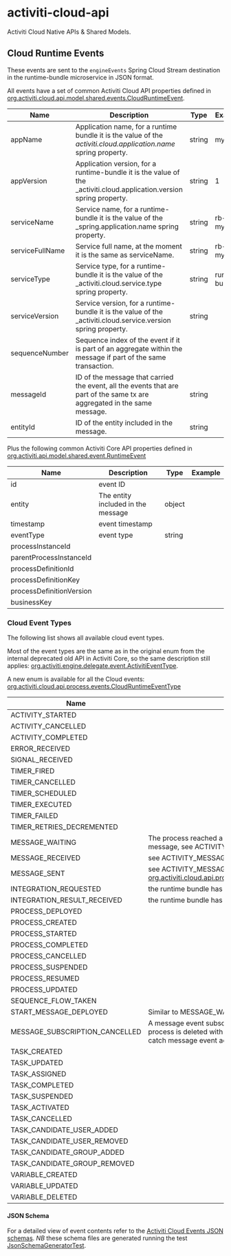 # activiti-cloud-api
Activiti Cloud Native APIs &amp; Shared Models.

## Cloud Runtime Events

These events are sent to the `engineEvents` Spring Cloud Stream destination in the runtime-bundle microservice in JSON format.

All events have a set of common Activiti Cloud API properties defined in [org.activiti.cloud.api.model.shared.events.CloudRuntimeEvent](./activiti-cloud-api-model-shared/src/main/java/org/activiti/cloud/api/model/shared/events/CloudRuntimeEvent.java). 

| Name | Description | Type | Example |
|------|-------------|------|---------|
| appName | Application name, for a runtime bundle it is the value of the _activiti.cloud.application.name_ spring property. | string | myapp |
| appVersion | Application version, for a runtime-bundle it is the value of the _activiti.cloud.application.version</i> spring property. | string | 1 |
| serviceName | Service name, for a runtime-bundle it is the value of the _spring.application.name</i> spring property. | string | rb-myapp |
| serviceFullName | Service full name, at the moment it is the same as serviceName. | string | rb-myapp |
| serviceType | Service type, for a runtime-bundle it is the value of the _activiti.cloud.service.type</i> spring property. | string | runtime-bundle |
| serviceVersion | Service version, for a runtime-bundle it is the value of the _activiti.cloud.service.version</i> spring property. | string | |
| sequenceNumber | Sequence index of the event if it is part of an aggregate within the message if part of the same transaction. |
| messageId | ID of the message that carried the event, all the events that are part of the same tx are aggregated in the same message. | string | |
| entityId | ID of the entity included in the message. | string | |

Plus the following common Activiti Core API properties defined in [org.activiti.api.model.shared.event.RuntimeEvent](https://github.com/Activiti/activiti-api/blob/develop/activiti-api-model-shared/src/main/java/org/activiti/api/model/shared/event/RuntimeEvent.java)

| Name | Description | Type | Example |
|------|-------------|------|---------|
| id | event ID | | |
| entity | The entity included in the message | object | |
| timestamp | event timestamp | | |
| eventType | event type | string | |
| processInstanceId | | |
| parentProcessInstanceId | | |
| processDefinitionId | | |
| processDefinitionKey | | |
| processDefinitionVersion | | |
| businessKey | | |

### Cloud Event Types

The following list shows all available cloud event types.

Most of the event types are the same as in the original enum from the internal deprecated old API in Activiti Core, so the same description still applies: [org.activiti.engine.delegate.event.ActivitiEventType](https://github.com/Activiti/Activiti/blob/develop/activiti-engine/src/main/java/org/activiti/engine/delegate/event/ActivitiEventType.java).

A new enum is available for all the Cloud events: [org.activiti.cloud.api.process.events.CloudRuntimeEventType](./activiti-cloud-api-events/src/main/java/org/activiti/cloud/api/events/CloudRuntimeEventType.java)

| Name | Description | Class |
|------|-------------|---------|
| ACTIVITY_STARTED | | [org.activiti.cloud.api.process.model.events.CloudBPMNActivityStartedEvent](./activiti-cloud-api-process-model/src/main/java/org/activiti/cloud/api/process/model/events/CloudBPMNActivityStartedEvent.java) | 
| ACTIVITY_CANCELLED | | [org.activiti.cloud.api.process.model.events.CloudBPMNActivityCancelledEvent](./activiti-cloud-api-process-model/src/main/java/org/activiti/cloud/api/process/model/events/CloudBPMNActivityCancelledEvent.java) | 
| ACTIVITY_COMPLETED | | [org.activiti.cloud.api.process.model.events.CloudBPMNActivityCompletedEvent](./activiti-cloud-api-process-model/src/main/java/org/activiti/cloud/api/process/model/events/CloudBPMNActivityCompletedEvent.java) |
| ERROR_RECEIVED | | [org.activiti.cloud.api.process.model.events.CloudBPMNErrorReceivedEvent](./activiti-cloud-api-process-model/src/main/java/org/activiti/cloud/api/process/model/events/CloudBPMNErrorReceivedEvent.java) |
| SIGNAL_RECEIVED | | [org.activiti.cloud.api.process.model.events.CloudBPMNSignalReceivedEvent](./activiti-cloud-api-process-model/src/main/java/org/activiti/cloud/api/process/model/events/CloudBPMNSignalReceivedEvent.java) |
| TIMER_FIRED | | [org.activiti.cloud.api.process.model.events.CloudBPMNTimerFiredEvent](./activiti-cloud-api-process-model/src/main/java/org/activiti/cloud/api/process/model/events/CloudBPMNTimerFiredEvent.java) |
| TIMER_CANCELLED | | [org.activiti.cloud.api.process.model.events.CloudBPMNTimerCancelledEvent](./activiti-cloud-api-process-model/src/main/java/org/activiti/cloud/api/process/model/events/CloudBPMNTimerCancelledEvent.java) |
| TIMER_SCHEDULED | | [org.activiti.cloud.api.process.model.events.CloudBPMNTimerScheduledEvent](./activiti-cloud-api-process-model/src/main/java/org/activiti/cloud/api/process/model/events/CloudBPMNTimerScheduledEvent.java) |
| TIMER_EXECUTED | | [org.activiti.cloud.api.process.model.events.CloudBPMNTimerExecutedEvent](./activiti-cloud-api-process-model/src/main/java/org/activiti/cloud/api/process/model/events/CloudBPMNTimerExecutedEvent.java) |
| TIMER_FAILED | | [org.activiti.cloud.api.process.model.events.CloudBPMNTimerFailedEvent](./activiti-cloud-api-process-model/src/main/java/org/activiti/cloud/api/process/model/events/CloudBPMNTimerFailedEvent.java) |
| TIMER_RETRIES_DECREMENTED | | [org.activiti.cloud.api.process.model.events.CloudBPMNTimerRetriesDecrementedEvent](./activiti-cloud-api-process-model/src/main/java/org/activiti/cloud/api/process/model/events/CloudBPMNTimerRetriesDecrementedEvent.java) |
| MESSAGE_WAITING | The process reached a message catch event and is listening for a BPMN message, see ACTIVITY_MESSAGE_WAITING | [org.activiti.cloud.api.process.model.events.CloudBPMNMessageWaitingEvent](./activiti-cloud-api-process-model/src/main/java/org/activiti/cloud/api/process/model/CloudBPMNMessageWaitingEvent.java) |
| MESSAGE_RECEIVED | see ACTIVITY_MESSAGE_RECEIVED | [org.activiti.cloud.api.process.model.events.CloudBPMNMessageReceivedEvent](./activiti-cloud-api-process-model/src/main/java/org/activiti/cloud/api/process/model/CloudBPMNMessageReceivedEvent.java) |
| MESSAGE_SENT | see ACTIVITY_MESSAGE_SENT  [org.activiti.cloud.api.process.model.events.CloudBPMNMessageSentEvent](./activiti-cloud-api-process-model/src/main/java/org/activiti/cloud/api/process/model/CloudBPMNMessageSentEvent.java) |
| INTEGRATION_REQUESTED | the runtime bundle has sent a request to a cloud connector | [org.activiti.cloud.api.process.model.events.CloudIntegrationRequestedEvent](./activiti-cloud-api-process-model/src/main/java/org/activiti/cloud/api/process/model/events/CloudIntegrationRequestedEvent.java) |
| INTEGRATION_RESULT_RECEIVED | the runtime bundle has received a result from a cloud connector | [org.activiti.cloud.api.process.model.events.CloudIntegrationResultReceivedEvent](./activiti-cloud-api-process-model/src/main/java/org/activiti/cloud/api/process/model/events/CloudIntegrationResultReceivedEvent.java) |
| PROCESS_DEPLOYED | | [org.activiti.cloud.api.process.model.events.CloudProcessDeployedEvent](./activiti-cloud-api-process-model/src/main/java/org/activiti/cloud/api/process/model/events/CloudProcessDeployedEvent.java)|
| PROCESS_CREATED | | [org.activiti.cloud.api.process.model.events.CloudProcessCreatedEvent](./activiti-cloud-api-process-model/src/main/java/org/activiti/cloud/api/process/model/events/CloudProcessCreatedEvent.java)|
| PROCESS_STARTED | | [org.activiti.cloud.api.process.model.events.CloudProcessStartedEvent](./activiti-cloud-api-process-model/src/main/java/org/activiti/cloud/api/process/model/events/CloudProcessStartedEvent.java) |
| PROCESS_COMPLETED | | [org.activiti.cloud.api.process.model.events.CloudProcessCompletedEvent](./activiti-cloud-api-process-model/src/main/java/org/activiti/cloud/api/process/model/events/CloudProcessCompletedEvent.java) |
| PROCESS_CANCELLED | | [org.activiti.cloud.api.process.model.events.CloudProcessCancelledEvent](./activiti-cloud-api-process-model/src/main/java/org/activiti/cloud/api/process/model/events/CloudProcessCancelledEvent.java) |
| PROCESS_SUSPENDED | | [org.activiti.cloud.api.process.model.events.CloudProcessSuspendedEvent](./activiti-cloud-api-process-model/src/main/java/org/activiti/cloud/api/process/model/events/CloudProcessSuspendedEvent.java) |
| PROCESS_RESUMED | | [org.activiti.cloud.api.process.model.events.CloudProcessResumedEvent](./activiti-cloud-api-process-model/src/main/java/org/activiti/cloud/api/process/model/events/CloudProcessResumedEvent.java) |
| PROCESS_UPDATED | | [org.activiti.cloud.api.process.model.events.CloudProcessUpdatedEvent](./activiti-cloud-api-process-model/src/main/java/org/activiti/cloud/api/process/model/events/CloudProcessUpdatedEvent.java) |
| SEQUENCE_FLOW_TAKEN | | [org.activiti.cloud.api.process.model.events.CloudSequenceFlowTakenEvent](./activiti-cloud-api-process-model/src/main/java/org/activiti/cloud/api/process/model/events/CloudSequenceFlowTakenEvent.java) |
| START_MESSAGE_DEPLOYED | Similar to MESSAGE_WAITING, but for start message events. | [org.activiti.cloud.api.process.model.events.CloudStartMessageDeployedEvent](./activiti-cloud-api-process-model/src/main/java/org/activiti/cloud/api/process/model/events/CloudStartMessageDeployedEvent.java) |
| MESSAGE_SUBSCRIPTION_CANCELLED | A message event subscription entity being deleted, i.e. when a running process is deleted with an active catch message event activity or after a catch message event activity triggered by corresponding throw message. | [org.activiti.cloud.api.process.model.events.CloudMessageSubscriptionCancelledEvent](./activiti-cloud-api-process-model/src/main/java/org/activiti/cloud/api/process/model/events/CloudMessageSubscriptionCancelledEvent.java) |
| TASK_CREATED | | [org.activiti.cloud.api.process.model.events.CloudTaskCreatedEvent](./activiti-cloud-api-process-model/src/main/java/org/activiti/cloud/api/process/model/events/CloudTaskCreatedEvent.java) |
| TASK_UPDATED | | [org.activiti.cloud.api.process.model.events.CloudTaskUpdatedEvent](./activiti-cloud-api-process-model/src/main/java/org/activiti/cloud/api/process/model/events/CloudTaskUpdatedEvent.java) |
| TASK_ASSIGNED | | [org.activiti.cloud.api.process.model.events.CloudTaskAssignedEvent](./activiti-cloud-api-process-model/src/main/java/org/activiti/cloud/api/process/model/events/CloudTaskAssignedEvent.java) |
| TASK_COMPLETED | | [org.activiti.cloud.api.process.model.events.CloudTaskCompletedEvent](./activiti-cloud-api-process-model/src/main/java/org/activiti/cloud/api/process/model/events/CloudTaskCompletedEvent.java) |
| TASK_SUSPENDED | | [org.activiti.cloud.api.process.model.events.CloudTaskSuspendedEvent](./activiti-cloud-api-process-model/src/main/java/org/activiti/cloud/api/process/model/events/CloudTaskSuspendedEvent.java) |
| TASK_ACTIVATED | | [org.activiti.cloud.api.process.model.events.CloudTaskActivatedEvent](./activiti-cloud-api-process-model/src/main/java/org/activiti/cloud/api/process/model/events/CloudTaskActivatedEvent.java) |
| TASK_CANCELLED | | [org.activiti.cloud.api.process.model.events.CloudTaskCancelledEvent](./activiti-cloud-api-process-model/src/main/java/org/activiti/cloud/api/process/model/events/CloudTaskCancelledEvent.java) |
| TASK_CANDIDATE_USER_ADDED | | [org.activiti.cloud.api.process.model.events.CloudTaskCandidateUserAddedEvent](./activiti-cloud-api-process-model/src/main/java/org/activiti/cloud/api/process/model/events/CloudTaskCandidateUserAddedEvent.java) |
| TASK_CANDIDATE_USER_REMOVED | | [org.activiti.cloud.api.process.model.events.CloudTaskCandidateUserRemovedEvent](./activiti-cloud-api-process-model/src/main/java/org/activiti/cloud/api/process/model/events/CloudTaskCandidateUserRemovedEvent.java) |
| TASK_CANDIDATE_GROUP_ADDED | | [org.activiti.cloud.api.process.model.events.CloudTaskCandidateGroupAddedEvent](./activiti-cloud-api-process-model/src/main/java/org/activiti/cloud/api/process/model/events/CloudTaskCandidateGroupAddedEvent.java) |
| TASK_CANDIDATE_GROUP_REMOVED | | [org.activiti.cloud.api.process.model.events.CloudTaskCandidateGroupRemovedEvent](./activiti-cloud-api-process-model/src/main/java/org/activiti/cloud/api/process/model/events/CloudTaskCandidateGroupRemovedEvent.java) |
| VARIABLE_CREATED | | [org.activiti.cloud.api.process.model.events.CloudVariableCreatedEvent](./activiti-cloud-api-process-model/src/main/java/org/activiti/cloud/api/process/model/events/CloudVariableCreatedEvent.java) |
| VARIABLE_UPDATED | | [org.activiti.cloud.api.process.model.events.CloudVariableUpdatedEvent](./activiti-cloud-api-process-model/src/main/java/org/activiti/cloud/api/process/model/events/CloudVariableUpdatedEvent.java) |
| VARIABLE_DELETED | | [org.activiti.cloud.api.process.model.events.CloudVariableDeletedEvent](./activiti-cloud-api-process-model/src/main/java/org/activiti/cloud/api/process/model/events/CloudVariableDeletedEvent.java) |

#### JSON Schema

For a detailed view of event contents refer to the [Activiti Cloud Events JSON schemas](./activiti-cloud-api-events/src/main/resources/org/activiti/cloud/api/events/schema).
*NB* these schema files are generated running the test [JsonSchemaGeneratorTest](./activiti-cloud-api-events/src/test/java/org/activiti/cloud/api/events/schema/JsonSchemaGeneratorTest.java).
